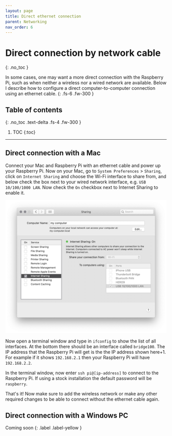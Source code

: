 ```yaml
---
layout: page
title: Direct ethernet connection
parent: Networking
nav_order: 6
---
```


# Direct connection by network cable
{: .no_toc }

In some cases, one may want a more direct connection with the Raspberry Pi, such as when neither a wireless nor a wired network are available. Below I describe how to configure a direct computer-to-computer connection using an ethernet cable.
{: .fs-6 .fw-300 }

## Table of contents
{: .no_toc .text-delta .fs-4 .fw-300 }

1. TOC
{:toc}
---

## Direct connection with a Mac
Connect your Mac and Raspberry Pi with an ethernet cable and power up your Raspberry Pi. Now on your Mac, go to `System Preferences` > `Sharing`, click on `Internet Sharing` and choose the Wi-Fi interface to share from, and below check the box next to your wired network interface, e.g. `USB 10/100/1000 LAN`. Now check the `On` checkbox next to Internet Sharing to enable it.

[![Internet sharing](/assets/images/internet-sharing-mac.jpg?style=centerimgmed)](/assets/images/internet-sharing-mac.jpg)

Now open a terminal window and type in `ifconfig` to show the list of all interfaces. At the bottom there should be an interface called `bridge100`. The IP address that the Raspberry Pi will get is the the IP address shown here+1. For example if it shows `192.168.2.1` then your Raspberry Pi will have `192.168.2.2`.

In the terminal window, now enter `ssh pi@[ip-address]` to connect to the Raspberry Pi. If using a stock installation the default password will be `raspberry`.

That's it! Now make sure to add the wireless network or make any other required changes to be able to connect without the ethernet cable again.

## Direct connection with a Windows PC
Coming soon
{: .label .label-yellow }
